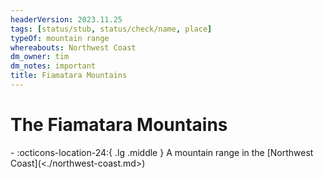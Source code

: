 ```yaml
---
headerVersion: 2023.11.25
tags: [status/stub, status/check/name, place]
typeOf: mountain range
whereabouts: Northwest Coast
dm_owner: tim
dm_notes: important
title: Fiamatara Mountains
---
```

# The Fiamatara Mountains
<div class="grid cards ext-narrow-margin ext-one-column" markdown>
-    :octicons-location-24:{ .lg .middle } A mountain range in the [Northwest Coast](<./northwest-coast.md>)  
</div>






